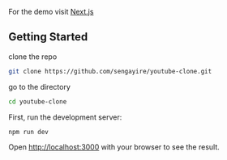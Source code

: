 For the demo visit [Next.js](https://happy-tube.netlify.app/)

## Getting Started

clone the repo

```bash
git clone https://github.com/sengayire/youtube-clone.git
```

go to the directory

```bash
cd youtube-clone
```

First, run the development server:

```bash
npm run dev
```

Open [http://localhost:3000](http://localhost:3000) with your browser to see the result.

